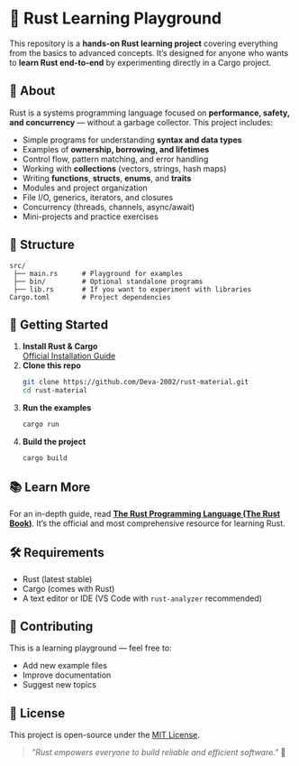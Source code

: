 # 🦀 Rust Learning Playground
This repository is a **hands-on Rust learning project** covering everything from the basics to advanced concepts. It’s designed for anyone who wants to **learn Rust end-to-end** by experimenting directly in a Cargo project.

## 📌 About
Rust is a systems programming language focused on **performance, safety, and concurrency** — without a garbage collector. This project includes:
- Simple programs for understanding **syntax and data types**
- Examples of **ownership, borrowing, and lifetimes**
- Control flow, pattern matching, and error handling
- Working with **collections** (vectors, strings, hash maps)
- Writing **functions**, **structs**, **enums**, and **traits**
- Modules and project organization
- File I/O, generics, iterators, and closures
- Concurrency (threads, channels, async/await)
- Mini-projects and practice exercises

## 📂 Structure
```
src/
 ├── main.rs      # Playground for examples
 ├── bin/         # Optional standalone programs
 ├── lib.rs       # If you want to experiment with libraries
Cargo.toml        # Project dependencies
```

## 🚀 Getting Started
1. **Install Rust & Cargo**  
   [Official Installation Guide](https://www.rust-lang.org/tools/install)
2. **Clone this repo**
   ```bash
   git clone https://github.com/Deva-2002/rust-material.git
   cd rust-material
   ```
3. **Run the examples**
   ```bash
   cargo run
   ```
4. **Build the project**
   ```bash
   cargo build
   ```

## 📚 Learn More
For an in-depth guide, read **[The Rust Programming Language (The Rust Book)](https://doc.rust-lang.org/book/ch01-00-getting-started.html)**. It’s the official and most comprehensive resource for learning Rust.

## 🛠 Requirements
- Rust (latest stable)
- Cargo (comes with Rust)
- A text editor or IDE (VS Code with `rust-analyzer` recommended)

## 🤝 Contributing
This is a learning playground — feel free to:
- Add new example files
- Improve documentation
- Suggest new topics

## 📜 License
This project is open-source under the [MIT License](LICENSE).

> _"Rust empowers everyone to build reliable and efficient software."_ 🦀
